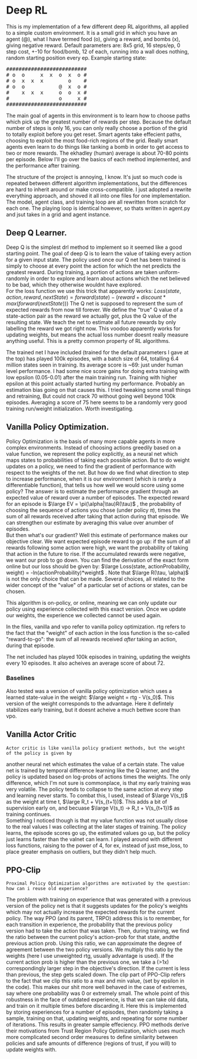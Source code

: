 # Deep RL
This is my implementation of a few different deep RL algorithms, all applied to a simple custom
environment. It is a small grid in which you have an agent (@), what I have termed food (o),
giving a reward, and bombs (x), giving negative reward. Default parameters are: 8x5 grid, 16
steps/ep, 0 step cost, +-10 for food/bomb, 12 of each, running into a wall does nothing, random
starting position every ep. Example starting state:
<pre>
##########################
# o  o     x  x  o  x  o #
# o  x  x  x        o    #
# o  o           @  x  o #
#    x  x  x     o  o  x #
#                o     x #
##########################
</pre>
The main goal of agents in this environment is to learn how to choose paths which pick up the greatest
number of rewards per step. Because the default number of steps is only 16, you can only really choose
a portion of the grid to totally exploit before you get reset. Smart agents take effecient paths, 
choosing to exploit the most food-rich regions of the grid. Really smart agents even learn to do things
like tanking a bomb in order to get access to two or more rewards. The ekhadley (human) average is about
70-80 points per episode. Below I'll go over the basics of each method implemented, and the performance
after training.

The structure of the project is annoying, I know. It's just so much code is repeated between different
algorithm implementations, but the differences are hard to inherit around or make cross-compatible. I
just adopted a rewrite everything approach, and shoved it all into one files for one implementation. The 
model, agent class, and training loop are all rewritten from scratch for each one. The playing loop
is identical however, so thats written in agent.py and jsut takes in a grid and agent instance.

## Deep Q Learner.
Deep Q is the simplest drl method to implement so it seemed like a good starting point. The goal of deep
Q is to learn the value of taking every action for a given input state. The policy used once our Q net has
been trained is simply to choose at every point the action for which the net predicts the greatest reward.
During training, a portion of actions are taken uniform-randomly in order to  explore and learn about
actions which the net believed to be bad, which they otherwise wouldnt have explored.  
For the loss function we use this trick that apparently works:
$Loss(state, action, reward, nextState) = forward(state) - (reward + discount*max(forward(nextState)))$
The Q net is supposed to represent the sum of expected rewards from now till forever. We define the "true"
Q value of a state-action pair as the reward we actually got, plus the Q value of the resulting state. We
teach the net to estimate all future rewards by only labelling the reward we got right now. This voodoo
apparently works for updating weights, but means the actual loss number doesnt really measure anything
useful. This is a pretty common property of RL algorithms.  

The trained net I have included (trained for the default parameters I gave at the top) has played 100k
episodes, with a batch size of 64, totalling 6.4 million states seen in training. Its average score is
~69: just under human level performance. I had some nice score gains for doing extra training with low
epsilon (0.05-0.01) after the main training run. Training with higher epsilon at this point actually
started hurting my performance. Probably an estimation bias going on that causes this. I tried tweaking
some small things and retraining, But could not crack 70 without going well beyond 100k episodes. Averaging
a score of 75 here seems to be a randomly very good training run/weight initialization. Worth investigating.

## Vanilla Policy Optimization.
Policy Optimization is the basis of many more capable agents in more complex environments. Instead of
choosing actions greedily based on a value function, we represent the policy explicitly, as a neural net
which maps states to probabilities of taking each possible action. But to do weight updates on a policy,
we need to find the gradient of performance with respect to the weights of the net. But how do we find
what direction to step to increase performance, when it is our environment (which is rarely a differentiable
function), that tells us how well we would score using some policy? The answer is to estimate the performance
gradient through an expected value of reward over a number of episodes. The expected reward for an episode is 
$\large EV = \pi(\alpha|\tau)R(\tau)$
, the probability of choosing the sequence of actions you chose (under policy $\pi$), times the sum of all
rewards received after taking that action during that episode. We can strengthen our estimate by averaging
this value over anumber of episodes.  
But then what's our gradient? Well this estimate of performance makes our objective clear. We want expected
episode reward to go up: if the sum of all rewards following some action were high, we want the probability
of taking that action in the future to rise. If the accumulated rewards were negative, we want our prob
to go down. You can find the derivation of the exact form online but our loss should be given by:
$\large Loss(state, actionProbability, weight) = -ln(actionProbability)*weight$
. Note that $\large R(\tau, \alpha)$ is not the only choice that can be made. Several choices, all related to
the wider concept of the "value" of a particular  set of actions or states, can be chosen. 

This algorithm is on-policy, or online, meaning we can only update our policy using experience collected
with this exact version. Once we update our weights, the experience we collected cannot be used again.

In the files, vanilla and vpo refer to vanilla policy optimization. rtg refers to the fact that the
"weight" of each action in the loss function is the so-called "reward-to-go": the sum of all rewards
received *after* taking an action, during that episode.

The net included has played 100k episodes in training, updating the weights every 10 episodes. It also
acheives an average score of about 72.

### Baselines
Also tested was a version of vanilla policy optimization which uses a learned state-value in the
weight: $\large weight = rtg - V(s_0)$. This version of the weight corresponds to the advantage.
Here it defintely stabilizes early training, but it doesnt acheive a much bettwe score than vpo.

## Vanilla Actor Critic
    Actor critic is like vanilla policy gradient methods, but the weight of the policy is given by
another neural net which estimates the value of a certain state. The value net is trained by temporal
difference learning like the Q learner, and the policy is updated based on log-probs of actions times
the weights. The only difference, which I'm not sure is commonplace, is that my early training was 
very volatile. The policy tends to collapse to the same action at evry step and learning never starts.
To combat this, I used, instead of $\large V(s_t)$ as the weight at time t, $\large R_t + V(s_{t+1})$.
This adds a bit of supervision early on, and becuase $\large V(s_t) -> R_t + V(s_{t+1})$ as training
continues.  
Something I noticed though is that my value function was not usually close to the real values I was
collecting at the later stages of training. The policy learns, the episode scores go up, the estimated
values go up, but the policy just learns faster than the valnet can learn. I played around with different
loss functions, raising to the power of 4, for ex, instead of just mse_loss, to place greater emphasis
on outliers, but they didn't help much.

## PPO-Clip
    Proximal Policy Optimization algorithms are motivated by the question: how can i reuse old experience?
The problem with training on experience that was generated with a previous version of the policy net
is that it suggests updates for the policy's weights which may not actually increase the expected rewards
for the current policy. The way PPO (and its parent, TRPO) address this is to remember, for each transition
in experience, the probability that the previous policy version had to take the action that was taken. Then,
during training, we find the ratio between the current policy's action-prob for that state, andthe previous
action prob. Using this ratio, we can approximate the degree of agreement between the two policy versions.
We multiply this ratio by the weights (here I use unweighted rtg, usually advantage is used). If the current
action prob is higher than the previous one, we take a (>1x) correspondingly larger step in the objective's
direction. If the current is less than previous, the step gets scaled down. The clip part of PPO-Clip
refers to the fact that we clip this ratio to a max and min value, (set by epsilon in the code). This
makes our shit more well behaved in the case of extremes, say where one probability was 0 or extremely
small. The whole point of this robustness in the face of outdated experience, is that we can take old
data, and train on it multiple times before discarding it. Here this is implemented by storing experiences
for a number of episodes, then randomly taking a sample, training on that, updating weights, and repeating
for some number of iterations. This results in greater sample effeciency. PPO methods  derive their
motivations from Trust Region Policy Optimization, which uses much more complicated second order measures
to define similarity between policies and safe amounts of difference (regions of trust, if you will) to
update weights with.